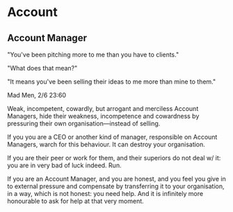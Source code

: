 # Account

## Account Manager

"You've been pitching more to me than you have to clients."

"What does that mean?"

"It means you've been selling their ideas to me more than mine to them."

Mad Men, 2/6 23:60

Weak, incompetent, cowardly, but arrogant and merciless Account Managers, hide their weakness, incompetence and cowardness by pressuring their own organisation—instead of selling.

If you you are a CEO or another kind of manager, responsible on Account Managers, warch for this behaviour. It can destroy your organisation.

If you are their peer or work for them, and their superiors do not deal w/ it: you are in very bad of luck indeed. Run.

If you are an Account Manager, and you are honest, and you feel you give in to external pressure and compensate by transferring it to your organisation, in a way, which is not honest: you need help. And it is infinitely more honourable to ask for help at that very moment.
